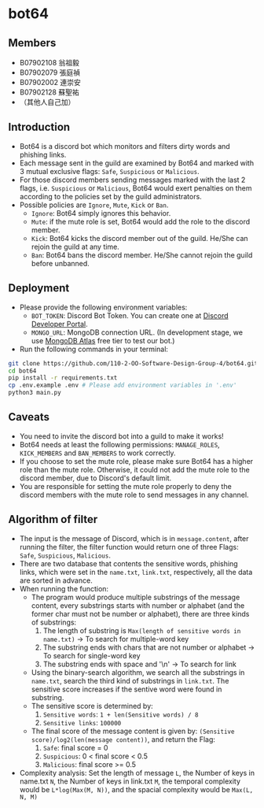 # bot64

## Members

- B07902108 翁祖毅
- B07902079 張庭禎
- B07902002 連崇安
- B07902128 蘇聖祐
- （其他人自己加）

## Introduction

- Bot64 is a discord bot which monitors and filters dirty words and phishing links.
- Each message sent in the guild are examined by Bot64 and marked with 3 mutual exclusive flags: `Safe`, `Suspicious` or `Malicious`.
- For those discord members sending messages marked with the last 2 flags, i.e. `Suspicious` or `Malicious`, Bot64 would exert penalties on them according to the policies set by the guild administrators.
- Possible policies are `Ignore`, `Mute`, `Kick` or `Ban`.
    - `Ignore`: Bot64 simply ignores this behavior.
    - `Mute`: if the mute role is set, Bot64 would add the role to the discord member.
    - `Kick`: Bot64 kicks the discord member out of the guild. He/She can rejoin the guild at any time.
    - `Ban`: Bot64 bans the discord member. He/She cannot rejoin the guild before unbanned.

## Deployment

- Please provide the following environment variables:
    - `BOT_TOKEN`: Discord Bot Token. You can create one at [Discord Developer Portal](https://discord.com/developers/applications).
    - `MONGO_URL`: MongoDB connection URL. (In development stage, we use [MongoDB Atlas](https://www.mongodb.com) free tier to test our bot.)
- Run the following commands in your terminal:
```sh
git clone https://github.com/110-2-OO-Software-Design-Group-4/bot64.git
cd bot64
pip install -r requirements.txt
cp .env.example .env # Please add environment variables in '.env'
python3 main.py
```
## Caveats

- You need to invite the discord bot into a guild to make it works!
- Bot64 needs at least the following permissions: `MANAGE_ROLES`, `KICK_MEMBERS` and `BAN_MEMBERS` to work correctly.
- If you choose to set the mute role, please make sure Bot64 has a higher role than the mute role. Otherwise, it could not add the mute role to the discord member, due to Discord's default limit.
- You are responsible for setting the mute role properly to deny the discord members with the mute role to send messages in any channel.

## Algorithm of filter

- The input is the message of Discord, which is in `message.content`, after running the filter, the filter function would return one of three Flags: `Safe`, `Suspicious`, `Malicious`.
- There are two database that contents the sensitive words, phishing links, which were set in the `name.txt`, `link.txt`, respectively, all the data are sorted in advance. 
- When running the function:
    - The program would produce multiple substrings of the message content, every substrings starts with number or alphabet (and the former char must not be number or alphabet), there are three kinds of substrings:
        1. The length of substring is `Max(length of sensitive words in name.txt)` -> To search for multiple-word key
        2. The substring ends with chars that are not number or alphabet -> To search for single-word key
        3. The substring ends with space and '\n' -> To search for link
    - Using the binary-search algorithm, we search all the substrings in `name.txt`, search the third kind of substrings in `link.txt`. The sensitive score increases if the sentive word were found in substring.
    - The sensitive score is determined by:
        1. `Sensitive words`: `1 + len(Sensitive words) / 8`
        2. `Sensitive links`: `100000`
    - The final score of the message content is given by: `(Sensitive score)/log2(len(message content))`, and return the Flag:
        1. `Safe`: final score = 0
        2. `Suspicious`: 0 < final score < 0.5
        3. `Malicious`: final score >= 0.5
- Complexity analysis: Set the length of message `L`, the Number of keys in name.txt `N`, the Number of keys in link.txt `M`, the temporal complexity would be `L*log(Max(M, N))`, and the spacial complexity would be `Max(L, N, M)`
